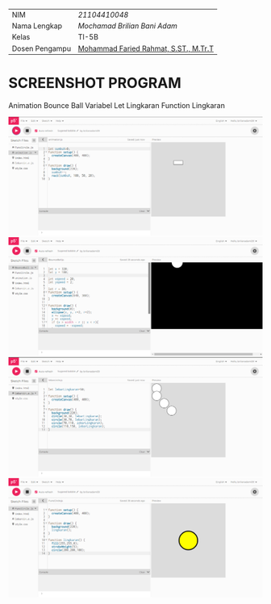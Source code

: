 |  |  |
|--|--|
| NIM | *21104410048* |
| Nama Lengkap | *Mochamad Brilian Bani Adam* |
| Kelas | TI-5B |
| Dosen Pengampu | [Mohammad Faried Rahmat, S.ST., M.Tr.T](https://github.com/fariedrahmat) |

# SCREENSHOT PROGRAM

Animation
Bounce Ball
Variabel Let Lingkaran
Function Lingkaran

![Animation](https://github.com/Brilian-Maker/Variabel_Fungsi_Animasi_P5js/blob/main/Animation.png)
![Bounce Ball](https://github.com/Brilian-Maker/Variabel_Fungsi_Animasi_P5js/blob/main/BounceBall.png)
![Variabel Let Lingkaran](https://github.com/Brilian-Maker/Variabel_Fungsi_Animasi_P5js/blob/main/LebarCircle.png)
![Function Linkaran](https://github.com/Brilian-Maker/Variabel_Fungsi_Animasi_P5js/blob/main/FuncCircle.png)
